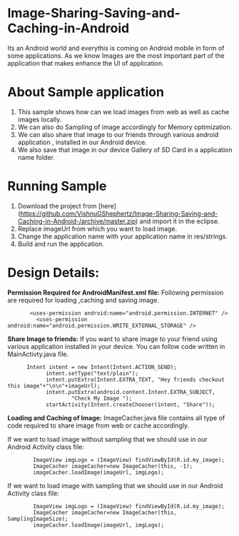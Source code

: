 Image-Sharing-Saving-and-Caching-in-Android
===========================================

Its an Android world and everythis is coming on Android mobile in form of some applications. As we know Images
are the most important part of the application that makes enhance the UI of application.

# About Sample application

1. This sample shows how can we load images from web as well as cache images locally.
2. We can also do Sampling of image accordingly for Memory optimization.
2. We can also share that image to our friends through various android application , installed in our Android device.
3. We also save that image in our device Gallery of SD Card in a application name folder.


# Running Sample

1. Download the project from [here] (https://github.com/VishnuGShephertz/Image-Sharing-Saving-and-Caching-in-Android-/archive/master.zip) and import it in the eclipse.<br/>
2. Replace imageUrl from which you want to load image.
3. Change the application name with your application name in res/strings.
4. Build and run the application.


# Design Details:

__Permission Required for AndroidManifest.xml file:__ Following permission are required for loading ,caching and saving image.
  
```
       <uses-permission android:name="android.permission.INTERNET" />
	     <uses-permission android:name="android.permission.WRITE_EXTERNAL_STORAGE" />

```

__Share Image to friends:__ If you want to share image to your friend using various application installed in your device.
You can follow code written in MainActivty.java file.
  
```
      Intent intent = new Intent(Intent.ACTION_SEND);
			intent.setType("text/plain");
			intent.putExtra(Intent.EXTRA_TEXT, "Hey friends checkout this image"+"\n\n"+imageUrl);
			intent.putExtra(android.content.Intent.EXTRA_SUBJECT,
					"Check My Image ");
			startActivity(Intent.createChooser(intent, "Share"));

```

__Loading and Caching of Image:__ ImageCacher.java file contains all type of code required to share image from web or cache accordingly.

If we want to load image without sampling that we should use in our Android Activity class file:  
```
        ImageView imgLogo = (ImageView) findViewById(R.id.my_image);
        ImageCacher imageCacher=new ImageCacher(this, -1);
        imageCacher.loadImage(imageUrl, imgLogo);

```
If we want to load image with sampling that we should use in our Android Activity class file:  
```
        ImageView imgLogo = (ImageView) findViewById(R.id.my_image);
        ImageCacher imageCacher=new ImageCacher(this, SamplingImageSize);
        imageCacher.loadImage(imageUrl, imgLogo);

```






